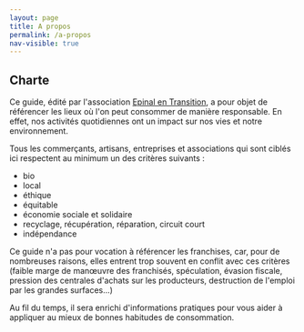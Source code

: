 ```yaml
---
layout: page
title: A propos
permalink: /a-propos
nav-visible: true
---
```


## Charte 

Ce guide, édité par l'association [Epinal en Transition](www.epinal-en-transition.fr), a pour objet de référencer les lieux où l'on peut consommer de manière responsable. En effet, nos activités quotidiennes ont un impact sur nos vies et notre environnement. 

Tous les commerçants, artisans, entreprises et associations qui sont ciblés ici respectent au minimum un des critères suivants :
- bio
- local
- éthique
- équitable
- économie sociale et solidaire
- recyclage, récupération, réparation, circuit court
- indépendance 

Ce guide n'a pas pour vocation à référencer les franchises, car, pour de nombreuses raisons, elles entrent trop souvent en conflit avec ces critères (faible marge de manœuvre des franchisés, spéculation, évasion fiscale, pression des centrales d'achats sur les producteurs, destruction de l'emploi par les grandes surfaces...)

Au fil du temps, il sera enrichi d'informations pratiques pour vous aider à appliquer au mieux de bonnes habitudes de consommation.

